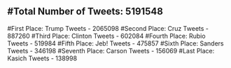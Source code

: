 #Total Number of Tweets: 5191548 
---
#First Place: Trump Tweets - 2065098
#Second Place: Cruz Tweets - 887260
#Third Place: Clinton Tweets - 602084
#Fourth Place: Rubio Tweets - 519984
#Fifth Place: Jeb! Tweets - 475857
#Sixth Place: Sanders Tweets - 346198
#Seventh Place: Carson Tweets - 156069
#Last Place: Kasich Tweets - 138998
